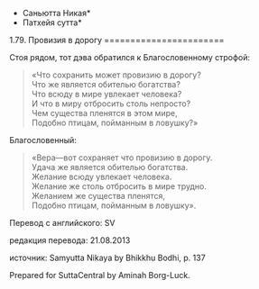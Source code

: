 * Саньютта Никая*
* Патхейя сутта*

1\.79\. Провизия в дорогу
\=\=\=\=\=\=\=\=\=\=\=\=\=\=\=\=\=\=\=\=\=\=\=

Стоя рядом, тот дэва обратился к Благословенному строфой:

> «Что сохранить может провизию в дорогу?  
> Что же является обителью богатства?  
> Что всюду в мире увлекает человека?  
> И что в миру отбросить столь непросто?  
> Чем существа пленятся в этом мире,  
> Подобно птицам, пойманным в ловушку?»

Благословенный:

> «Вера—вот сохраняет что провизию в дорогу\.  
> Удача же является обителью богатства\.  
> Желание всюду увлекает человека\.  
> Желание же столь отбросить в мире трудно\.  
> Желанием же существа пленятся,  
> Подобно птицам, пойманным в ловушку»\.

Перевод с английского: SV

редакция перевода: 21\.08\.2013

источник: Samyutta Nikaya by Bhikkhu Bodhi, p\. 137

Prepared for SuttaCentral by Aminah Borg\-Luck\.
